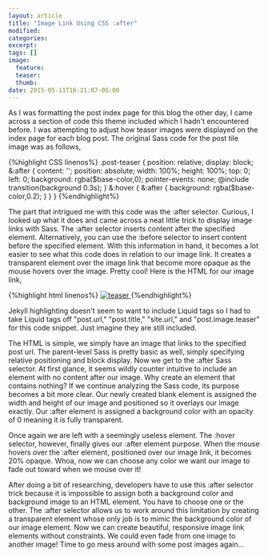 ```yaml
---
layout: article
title: "Image Link Using CSS :after"
modified:
categories: 
excerpt:
tags: []
image:
  feature:
  teaser:
  thumb:
date: 2015-05-11T16:21:07-05:00
---
```


As I was formatting the post index page for this blog the other day, I came across a section of code this theme included which I hadn't encountered before.  I was attempting to adjust how teaser images were displayed on the index page for each blog post.  The original Sass code for the post tile image was as follows,

{%highlight CSS linenos%}
.post-teaser {
  position: relative;
  display: block;
  &:after {
    content: '';
    position: absolute;
    width: 100%;
    height: 100%;
    top: 0;
    left: 0;
    background: rgba($base-color,0);
    pointer-events: none;
    @include transition(background 0.3s);
  }
  &:hover {
    &:after {
      background: rgba($base-color,0.2);
    }
  }
}
{%endhighlight%}

The part that intrigued me with this code was the :after selector.  Curious, I looked up what it does and came across a neat little trick to display image links with Sass.  The :after selector inserts content after the specified element.  Alternatively, you can use the :before selector to insert content before the specified element.  With this information in hand, it becomes a lot easier to see what this code does in relation to our image link.  It creates a transparent element over the image link that become more opaque as the mouse hovers over the image.  Pretty cool!  Here is the HTML for our image link,

{%highlight html linenos%}
<a href="post.url" title="post.title" class="post-teaser">
	<img src="site.url/images/post.image.teaser" alt="teaser" itemprop="image">
</a>
{%endhighlight%}

Jekyll highlighting doesn't seem to want to include Liquid tags so I had to take Liquid tags off "post.url," "post.title," "site.url," and "post.image.teaser" for this code snippet.  Just imagine they are still included.

The HTML is simple, we simply have an image that links to the specified post url.  The parent-level Sass is pretty basic as well, simply specifying relative positioning and block display.  Now we get to the :after Sass selector.  At first glance, it seems wildly counter intuitive to include an element with no content after our image.  Why create an element that contains nothing?  If we continue analyzing the Sass code, its purpose becomes a bit more clear.  Our newly created blank element is assigned the width and height of our image and positioned so it overlays our image exactly.  Our :after element is assigned a background color with an opacity of 0 meaning it is fully transparent.

Once again we are left with a seemingly useless element.  The :hover selector, however, finally gives our :after element purpose.  When the mouse hovers over the :after element, positioned over our image link, it becomes 20% opaque.  Whoa, now we can choose any color we want our image to fade out toward when we mouse over it!

After doing a bit of researching, developers have to use this :after selector trick because it is impossible to assign both a background color and background image to an HTML element.  You have to choose one or the other.  The :after selector allows us to work around this limitation by creating a transparent element whose only job is to mimic the background color of our image element.  Now we can create beautiful, responsive image link elements without constraints.  We could even fade from one image to another image!  Time to go mess around with some post images again...